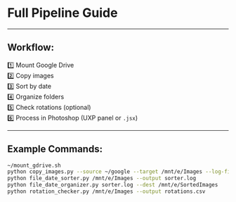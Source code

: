 # Full Pipeline Guide

---

## Workflow:

1️⃣ Mount Google Drive  
2️⃣ Copy images  
3️⃣ Sort by date  
4️⃣ Organize folders  
5️⃣ Check rotations (optional)  
6️⃣ Process in Photoshop (UXP panel or `.jsx`)

---

## Example Commands:

```bash
~/mount_gdrive.sh
python copy_images.py --source ~/google --target /mnt/e/Images --log-file=logfile
python file_date_sorter.py /mnt/e/Images --output sorter.log
python file_date_organizer.py sorter.log --dest /mnt/e/SortedImages
python rotation_checker.py /mnt/e/Images --output rotations.csv
